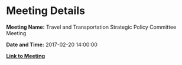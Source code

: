 # Meeting Details

**Meeting Name:** Travel and Transportation Strategic Policy Committee Meeting

**Date and Time:** 2017-02-20 14:00:00

**[Link to Meeting](https://www.limerick.ie/council/whats-on/travel-and-transportation-strategic-policy-committee-meeting-0)**
